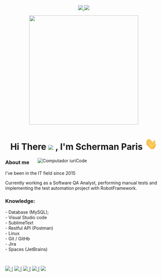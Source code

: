 <div align="center">
  <a href="https://github.com/ScParis">
    <img height="180em" src="https://github-readme-stats.vercel.app/api?username=ScParis&theme=dark&show_icons=true&include_all_commits=true&count_private=true" />
    <img height="180em" src="https://github-readme-stats.vercel.app/api/top-langs/?username=ScParis&layout=compact&theme=dark" />
  </a>
</div> 
<p align="Center">
  <img src="https://camo.githubusercontent.com/3b7c592ede97b6138ffd4b1cc1541c2f3b11fd39/687474703a2f2f33312e6d656469612e74756d626c722e636f6d2f31376665613932306666333665663466356238373764353231366137616164392f74756d626c725f6d6f39786a65387a5a34317163626975666f315f313238302e676966" height="350px" width="350px">
</p>
<h1 align="Center"> Hi There <img src="https://media.giphy.com/media/WUlplcMpOCEmTGBtBW/giphy.gif" width="40px"> , I'm Scherman Paris <img src="https://raw.githubusercontent.com/ABSphreak/ABSphreak/master/gifs/Hi.gif" width="40px" />
</h1>

<img src="https://raw.githubusercontent.com/MicaelliMedeiros/micaellimedeiros/master/image/computer-illustration.png" min-width="400px" max-width="400px" width="400px" align="right" alt="Computador iuriCode">
<p align="lift">
    <h3>About me</h3>
    <p>
        I've been in the IT field since 2015
    </p>
    <p>
        Currently working as a Software QA Analyst, performing manual tests and implementing the test automation project with RobotFramework.
    </p>
    <h3>Knowledge:</h3>
    <p>
        - Database (MySQL);<br>
        - Visual Studio code<br>
        - SublimeText<br>
        - Restful API (Postman)<br>
        - Linux<br>
        - Git / GitHb<br>
        - Jira<br>
        - Spaces (JetBrains)<br>
    </p>
        
</p><br>
<div>
    <div>
        <p align="left">
        <a href="https://www.linkedin.com/in/scherman-paris/">
            <img src="https://cdn0.iconfinder.com/data/icons/social-media-2091/100/social-06-256.png" width="40">
        </a>| <a href="https://www.youtube.com/channel/UCkvP3Xld_FWJYD5GXXv7ogw">
            <img src="https://cdn3.iconfinder.com/data/icons/capsocial-round/500/youtube-256.png" width="40">
        </a>| <a href="https://www.facebook.com/sc.paris">
            <img src="https://cdn3.iconfinder.com/data/icons/2018-social-media-logotypes/1000/2018_social_media_popular_app_logo_facebook-256.png" width="40">
        </a>| <a href="mailto:sch.pariss@gmail.com">
            <img src="https://cdn2.iconfinder.com/data/icons/social-icons-circular-color/512/gmail-256.png" width="40">
        </a>| <a href="https://www.instagram.com/sc_paris/">
            <img src="https://cdn3.iconfinder.com/data/icons/2018-social-media-logotypes/1000/2018_social_media_popular_app_logo_instagram-256.png" width="40">
        </a>
        </p>
    </div>
</div>
